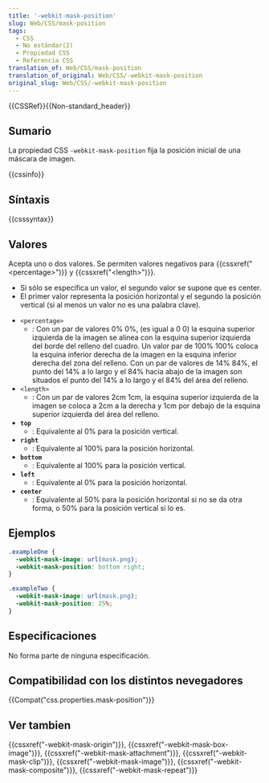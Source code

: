 ```yaml
---
title: '-webkit-mask-position'
slug: Web/CSS/mask-position
tags:
  - CSS
  - No estándar(2)
  - Propiedad CSS
  - Referencia CSS
translation_of: Web/CSS/mask-position
translation_of_original: Web/CSS/-webkit-mask-position
original_slug: Web/CSS/-webkit-mask-position
---
```

{{CSSRef}}{{Non-standard_header}}

## Sumario

La propiedad CSS `-webkit-mask-position` fija la posición inicial de una máscara de imagen.

{{cssinfo}}

## Síntaxis

{{csssyntax}}

## Valores

Acepta uno o dos valores. Se permiten valores negativos para {{cssxref("&lt;percentage&gt;")}} y {{cssxref("&lt;length&gt;")}}.

- Si sólo se especifica un valor, el segundo valor se supone que es center.
- El primer valor representa la posición horizontal y el segundo la posición vertical (si al menos un valor no es una palabra clave).

<!---->

- `<percentage>`
  - : Con un par de valores 0% 0%, (es igual a 0 0) la esquina superior izquierda de la imagen se alinea con la esquina superior izquierda del borde del relleno del cuadro. Un valor par de 100% 100% coloca la esquina inferior derecha de la imagen en la esquina inferior derecha del zona del relleno. Con un par de valores de 14% 84%, el punto del 14% a lo largo y el 84% hacia abajo de la imagen son situados el punto del 14% a lo largo y el 84% del área del relleno.
- `<length>`
  - : Con un par de valores 2cm 1cm, la esquina superior izquierda de la imagen se coloca a 2cm a la derecha y 1cm por debajo de la esquina superior izquierda del área del relleno.
- **`top`**
  - : Equivalente al 0% para la posición vertical.
- **`right`**
  - : Equivalente al 100% para la posición horizontal.
- **`bottom`**
  - : Equivalente al 100% para la posición vertical.
- **`left`**
  - : Equivalente al 0% para la posición horizontal.
- **`center`**
  - : Equivalente al 50% para la posición horizontal si no se da otra forma, o 50% para la posición vertical si lo es.

## Ejemplos

```css
.exampleOne {
  -webkit-mask-image: url(mask.png);
  -webkit-mask-position: bottom right;
}

.exampleTwo {
  -webkit-mask-image: url(mask.png);
  -webkit-mask-position: 25%;
}
```

## Especificaciones

No forma parte de ninguna especificación.

## Compatibilidad con los distintos nevegadores

{{Compat("css.properties.mask-position")}}

## Ver tambien

{{cssxref("-webkit-mask-origin")}}, {{cssxref("-webkit-mask-box-image")}}, {{cssxref("-webkit-mask-attachment")}}, {{cssxref("-webkit-mask-clip")}}, {{cssxref("-webkit-mask-image")}}, {{cssxref("-webkit-mask-composite")}}, {{cssxref("-webkit-mask-repeat")}}
